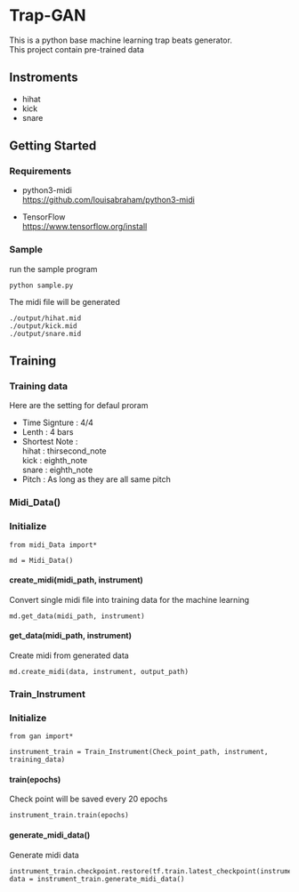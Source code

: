 # Trap-GAN
This is a python base machine learning trap beats generator.
<br>This project contain pre-trained data

## Instroments 
 - hihat
 - kick
 - snare

## Getting Started

### Requirements

- python3-midi<br>
  https://github.com/louisabraham/python3-midi

- TensorFlow<br>
  https://www.tensorflow.org/install

### Sample

run the sample program

```
python sample.py
```

The midi file will be generated 

```
./output/hihat.mid
./output/kick.mid
./output/snare.mid
```

## Training

### Training data
Here are the setting for defaul proram
- Time Signture : 4/4
- Lenth : 4 bars
- Shortest Note : <br>  hihat : thirsecond_note
                  <br>  kick : eighth_note
                  <br>  snare : eighth_note
- Pitch : As long as they are all same pitch

### Midi_Data()
### Initialize

```
from midi_Data import*

md = Midi_Data()
```

#### create_midi(midi_path, instrument)
Convert single midi file into training data for the machine learning

```
md.get_data(midi_path, instrument)
```

#### get_data(midi_path, instrument)
Create midi from generated data

```
md.create_midi(data, instrument, output_path)
```

### Train_Instrument

### Initialize

```
from gan import*

instrument_train = Train_Instrument(Check_point_path, instrument, training_data)
```

#### train(epochs)
Check point will be saved every 20 epochs

```
instrument_train.train(epochs)
```

#### generate_midi_data()
Generate midi data

```
instrument_train.checkpoint.restore(tf.train.latest_checkpoint(instrument_train.checkpoint_dir))
data = instrument_train.generate_midi_data()
```

